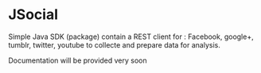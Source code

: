 # JSocial
Simple Java SDK (package) contain a REST client for : Facebook, google+, tumblr, twitter, youtube to collecte and prepare data for analysis.

Documentation will be provided very soon
